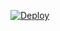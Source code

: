 [![Deploy](https://www.herokucdn.com/deploy/button.svg)](https://www.heroku.com/deploy?template=https://github.com/Achu2234/mychannnelplayer)
